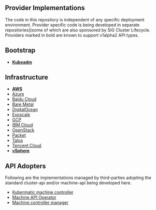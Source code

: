 ## Provider Implementations

The code in this repository is independent of any specific deployment environment.
Provider specific code is being developed in separate repositories](some of which
are also sponsored by SIG Cluster Lifecycle. Providers marked in bold are known to
support v1alpha2 API types.

## Bootstrap
- [**Kubeadm**](https://github.com/kubernetes-sigs/cluster-api-bootstrap-provider-kubeadm)

## Infrastructure
- [**AWS**](https://github.com/kubernetes-sigs/cluster-api-provider-aws)
- [Azure](https://github.com/kubernetes-sigs/cluster-api-provider-azure)
- [Baidu Cloud](https://github.com/baidu/cluster-api-provider-baiducloud)
- [Bare Metal](https://github.com/metal3-io/cluster-api-provider-baremetal)
- [DigitalOcean](https://github.com/kubernetes-sigs/cluster-api-provider-digitalocean)
- [Exoscale](https://github.com/exoscale/cluster-api-provider-exoscale)
- [GCP](https://github.com/kubernetes-sigs/cluster-api-provider-gcp)
- [IBM Cloud](https://github.com/kubernetes-sigs/cluster-api-provider-ibmcloud)
- [OpenStack](https://github.com/kubernetes-sigs/cluster-api-provider-openstack)
- [Packet](https://github.com/packethost/cluster-api-provider-packet)
- [Talos](https://github.com/talos-systems/cluster-api-provider-talos)
- [Tencent Cloud](https://github.com/TencentCloud/cluster-api-provider-tencent)
- [**vSphere**](https://github.com/kubernetes-sigs/cluster-api-provider-vsphere)

## API Adopters

Following are the implementations managed by third-parties adopting the standard cluster-api and/or machine-api being developed here.

  * [Kubermatic machine controller](https://github.com/kubermatic/machine-controller/tree/master)
  * [Machine API Operator](https://github.com/openshift/machine-api-operator/tree/master)
  * [Machine controller manager](https://github.com/gardener/machine-controller-manager/tree/cluster-api)
